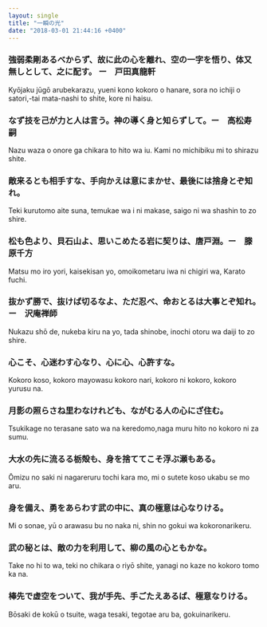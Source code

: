 ```yaml
---
layout: single
title: "一瞬の光"
date: "2018-03-01 21:44:16 +0400"
---
```


### 強弱柔剛あるべからず、故に此の心を離れ、空の一字を悟り、体又無しとして、之に配す。 ー　戸田真龍軒
Kyōjaku jūgō arubekarazu, yueni kono kokoro o hanare, sora no ichiji o satori,-tai mata-nashi to shite, kore ni haisu.

### なず技を己が力と人は言う。神の導く身と知らずして。ー　高松寿嗣
Nazu waza o onore ga chikara to hito wa iu. Kami no michibiku mi to shirazu shite.

### 敵来るとも相手すな、手向かえは意にまかせ、最後には捨身とぞ知れ。
Teki kurutomo aite suna, temukae wa i ni makase, saigo ni wa shashin to zo shire.

### 松も色より、貝石山よ、思いこめたる岩に契りは、唐戸淵。ー　滕原千方
Matsu mo iro yori, kaisekisan yo, omoikometaru iwa ni chigiri wa, Karato fuchi.

### 抜かず勝で、抜けば切るなよ、ただ忍べ、命おとるは大事とぞ知れ。　ー　沢庵禅師
Nukazu shō de, nukeba kiru na yo, tada shinobe, inochi otoru wa daiji to zo shire.

### 心こそ、心迷わす心なり、心に心、心許すな。
Kokoro koso, kokoro mayowasu kokoro nari, kokoro ni kokoro, kokoro yurusu na.

### 月影の照らさね里わなけれども、ながむる人の心にざ住む。
Tsukikage no terasane sato wa na keredomo,naga muru hito no kokoro ni za sumu.

### 大水の先に流るる栃殻も、身を捨ててこそ浮ぶ瀬もある。
Ōmizu no saki ni nagareruru tochi kara mo, mi o sutete koso ukabu se mo aru.

### 身を備え、勇をあらわす武の中に、真の極意は心なりける。
Mi o sonae, yū o arawasu bu no naka ni, shin no gokui wa kokoronarikeru.

### 武の秘とは、敵の力を利用して、柳の風の心ともかな。
Take no hi to wa, teki no chikara o riyō shite, yanagi no kaze no kokoro tomo ka na.

### 棒先で虚空をついて、我が手先、手ごたえあるば、極意なりける。
Bōsaki de kokū o tsuite, waga tesaki, tegotae aru ba, gokuinarikeru.
